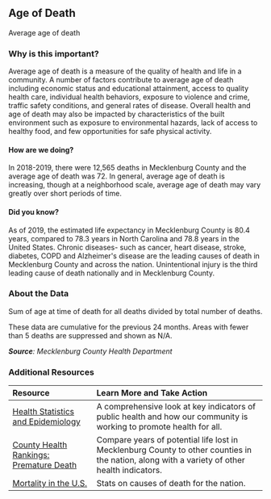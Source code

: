 ## Age of Death
Average age of death

### Why is this important?
Average age of death is a measure of the quality of health and life in a community. A number of factors contribute to average age of death including economic status and educational attainment, access to quality health care, individual health behaviors, exposure to violence and crime, traffic safety conditions, and general rates of disease. Overall health and age of death may also be impacted by characteristics of the built environment such as exposure to environmental hazards, lack of access to healthy food, and few opportunities for safe physical activity. 

#### How are we doing?
In 2018-2019, there were 12,565 deaths in Mecklenburg County and the average age of death was 72. In general, average age of death is increasing, though at a neighborhood scale, average age of death may vary greatly over short periods of time. 

#### Did you know?
As of 2019, the estimated life expectancy in Mecklenburg County is 80.4 years, compared to 78.3 years in North Carolina and 78.8 years in the United States. Chronic diseases- such as cancer, heart disease, stroke, diabetes, COPD and Alzheimer's disease are the leading causes of death in Mecklenburg County and across the nation. Unintentional injury is the third leading cause of death nationally and in Mecklenburg County. 

### About the Data
Sum of age at time of death for all deaths divided by total number of deaths. 

These data are cumulative for the previous 24 months. Areas with fewer than 5 deaths are suppressed and shown as N/A.

_**Source**: Mecklenburg County Health Department_

### Additional Resources
|Resource | Learn More and Take Action | 
|:--- | :--- |
|[Health Statistics and Epidemiology](https://www.mecknc.gov/healthdepartment/healthstatistics/pages/default.aspx)| A comprehensive look at key indicators of public health and how our community is working to promote health for all.
|[County Health Rankings: Premature Death](http://www.countyhealthrankings.org/app/north-carolina/2014/measure/outcomes/1/map) |Compare years of potential life lost in Mecklenburg County to other counties in the nation, along with a variety of other health indicators.
|[Mortality in the U.S.](http://www.cdc.gov/nchs/fastats/deaths.htm)| Stats on causes of death for the nation.